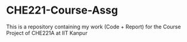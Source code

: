# CHE221-Course-Assg
This is a repository containing my work (Code + Report) for the Course Project of CHE221A at IIT Kanpur
